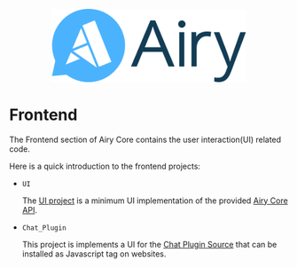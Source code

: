 <p align="center">
    <a href="https://airy.co/">
    <img width="350" src="./assets/airy_primary_rgb.svg" alt="Airy Logo" />
    </a>
</p>

# Frontend

The Frontend section of Airy Core contains the user interaction(UI) related code.

Here is a quick introduction to the frontend projects:

- `UI`

  The [UI project](https://github.com/airyhq/airy/tree/develop/frontend/ui) is a minimum UI implementation of the provided [Airy Core API](https://docs.airy.co/api/http).

- `Chat_Plugin`

  This project is implements a UI for the [Chat Plugin Source](https://docs.airy.co/sources/chat-plugin) that can be installed as Javascript tag on websites.
